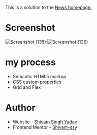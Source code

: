 This is a solution to the [News homepage.](https://www.frontendmentor.io/challenges/news-homepage-H6SWTa1MFl/hub)

# Screenshot
![Screenshot (135)](https://github.com/Shivam-ssy/FrontendMentorChallanges/assets/136052614/c940b246-204a-4be4-a108-a1a9300935f2)
![Screenshot (136)](https://github.com/Shivam-ssy/FrontendMentorChallanges/assets/136052614/baf363df-6085-4b70-a897-d2a7784f281e)

# my process
* Semantic HTML5 markup
* CSS custom properties
* Grid and Flex

# Author 
* Website - [Shivam Singh Yadav](https://cozy-jelly-33a073.netlify.app/)
* Frontend Mentor - [Shivam-ssy](https://www.frontendmentor.io/profile/Shivam-ssy)
